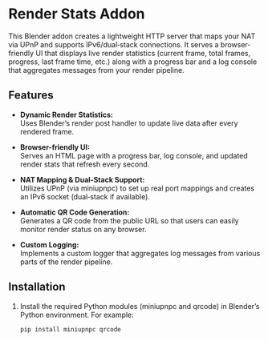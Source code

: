 # Render Stats Addon

This Blender addon creates a lightweight HTTP server that maps your NAT via UPnP and supports IPv6/dual‑stack connections. It serves a browser-friendly UI that displays live render statistics (current frame, total frames, progress, last frame time, etc.) along with a progress bar and a log console that aggregates messages from your render pipeline.

## Features

- **Dynamic Render Statistics:**  
  Uses Blender’s render post handler to update live data after every rendered frame.

- **Browser-friendly UI:**  
  Serves an HTML page with a progress bar, log console, and updated render stats that refresh every second.

- **NAT Mapping & Dual‑Stack Support:**  
  Utilizes UPnP (via miniupnpc) to set up real port mappings and creates an IPv6 socket (dual‑stack if available).

- **Automatic QR Code Generation:**  
  Generates a QR code from the public URL so that users can easily monitor render status on any browser.

- **Custom Logging:**  
  Implements a custom logger that aggregates log messages from various parts of the render pipeline.

## Installation

1. Install the required Python modules (miniupnpc and qrcode) in Blender’s Python environment. For example:
   ```bash
   pip install miniupnpc qrcode
